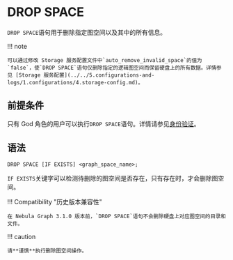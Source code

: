 # DROP SPACE

`DROP SPACE`语句用于删除指定图空间以及其中的所有信息。

!!! note

    可以通过修改 Storage 服务配置文件中`auto_remove_invalid_space`的值为`false`，使`DROP SPACE`语句仅删除指定的逻辑图空间而保留硬盘上的所有数据。详情参见 [Storage 服务配置](../../5.configurations-and-logs/1.configurations/4.storage-config.md)。

## 前提条件

只有 God 角色的用户可以执行`DROP SPACE`语句。详情请参见[身份验证](../../7.data-security/1.authentication/1.authentication.md)。

## 语法

```ngql
DROP SPACE [IF EXISTS] <graph_space_name>;
```

`IF EXISTS`关键字可以检测待删除的图空间是否存在，只有存在时，才会删除图空间。

!!! Compatibility "历史版本兼容性"

    在 Nebula Graph 3.1.0 版本前，`DROP SPACE`语句不会删除硬盘上对应图空间的目录和文件。

!!! caution

    请**谨慎**执行删除图空间操作。
